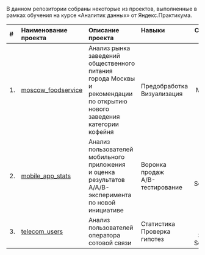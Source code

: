 В данном репозитории собраны некоторые из проектов, выполненные в рамках обучения на курсе «Аналитик данных» от Яндекс.Практикума.

| # | Наименование проекта         | Описание проекта       | Навыки                   |Стек                      |
| :--------| :------------------------ | :--------------------- |:---------------------------|:-------------------------------:|
| 1. | [moscow_foodservice](https://github.com/nadyakonst/DA_Projects_Yandex/tree/main/moscow_foodservice) |Анализ рынка заведений общественного питания <br> города Москвы и рекомендации <br> по открытию нового заведения <br> категории кофейня | Предобработка <br> Визуализация   | Python  <br> Pandas <br> Matplotlib <br> Plotly <br> Folium|
| 2. | [mobile_app_stats](https://github.com/nadyakonst/DA_Projects_Yandex/tree/main/mobile_app_stats) |Анализ пользователей мобильного приложения <br>и оценка результатов  A/A/B-эксперимента <br>по новой инициативе  | Воронка продаж <br> A/B-тестирование  | Python  <br> Pandas <br>  Scipy.Stats|
| 3. | [telecom_users](https://github.com/nadyakonst/DA_Projects_Yandex/tree/main/telecom_users) |Анализ пользователей оператора <br> сотовой связи  | Статистика <br> Проверка гипотез  |  Python  <br> Pandas <br> Seaborn <br> Scipy.Stats|
